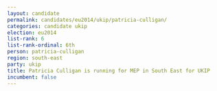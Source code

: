 ```yaml
---
layout: candidate
permalink: candidates/eu2014/ukip/patricia-culligan/
categories: candidate ukip
election: eu2014
list-rank: 6
list-rank-ordinal: 6th
person: patricia-culligan
region: south-east
party: ukip
title: Patricia Culligan is running for MEP in South East for UKIP
incumbent: false
---
```

